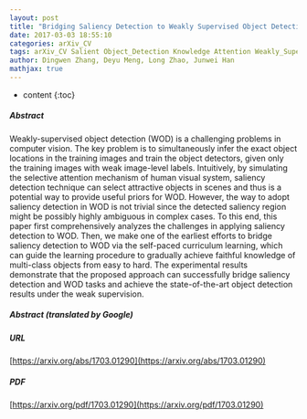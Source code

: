 ```yaml
---
layout: post
title: "Bridging Saliency Detection to Weakly Supervised Object Detection Based on Self-paced Curriculum Learning"
date: 2017-03-03 18:55:10
categories: arXiv_CV
tags: arXiv_CV Salient Object_Detection Knowledge Attention Weakly_Supervised Detection
author: Dingwen Zhang, Deyu Meng, Long Zhao, Junwei Han
mathjax: true
---
```


* content
{:toc}

##### Abstract
Weakly-supervised object detection (WOD) is a challenging problems in computer vision. The key problem is to simultaneously infer the exact object locations in the training images and train the object detectors, given only the training images with weak image-level labels. Intuitively, by simulating the selective attention mechanism of human visual system, saliency detection technique can select attractive objects in scenes and thus is a potential way to provide useful priors for WOD. However, the way to adopt saliency detection in WOD is not trivial since the detected saliency region might be possibly highly ambiguous in complex cases. To this end, this paper first comprehensively analyzes the challenges in applying saliency detection to WOD. Then, we make one of the earliest efforts to bridge saliency detection to WOD via the self-paced curriculum learning, which can guide the learning procedure to gradually achieve faithful knowledge of multi-class objects from easy to hard. The experimental results demonstrate that the proposed approach can successfully bridge saliency detection and WOD tasks and achieve the state-of-the-art object detection results under the weak supervision.

##### Abstract (translated by Google)


##### URL
[https://arxiv.org/abs/1703.01290](https://arxiv.org/abs/1703.01290)

##### PDF
[https://arxiv.org/pdf/1703.01290](https://arxiv.org/pdf/1703.01290)

